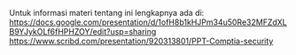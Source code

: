 Untuk informasi materi tentang ini lengkapnya ada di:
https://docs.google.com/presentation/d/1ofH8b1kHJPm34u50Re32MFZdXLB9YJykOLf6fHPHZOY/edit?usp=sharing
https://www.scribd.com/presentation/920313801/PPT-Comptia-security
